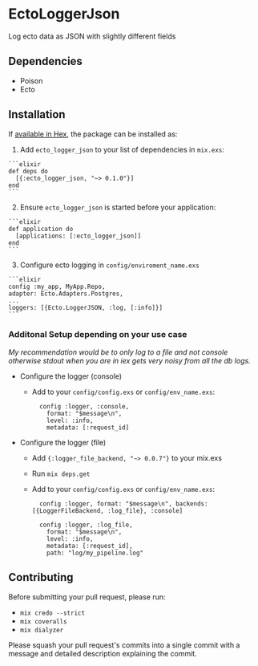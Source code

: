 # EctoLoggerJson

Log ecto data as JSON with slightly different fields

## Dependencies
  * Poison
  * Ecto

## Installation

If [available in Hex](https://hex.pm/docs/publish), the package can be installed as:

  1. Add `ecto_logger_json` to your list of dependencies in `mix.exs`:

    ```elixir
    def deps do
      [{:ecto_logger_json, "~> 0.1.0"}]
    end
    ```

  2. Ensure `ecto_logger_json` is started before your application:

    ```elixir
    def application do
      [applications: [:ecto_logger_json]]
    end
    ```

  3. Configure ecto logging in `config/enviroment_name.exs`

    ```elixir
    config :my_app, MyApp.Repo,
    adapter: Ecto.Adapters.Postgres,
    ...
    loggers: [{Ecto.LoggerJSON, :log, [:info]}]
    ```

### Additonal Setup depending on your use case
*My recommendation would be to only log to a file and not console
otherwise stdout when you are in iex gets very noisy from all the db logs.*

  * Configure the logger (console)
    * Add to your `config/config.exs` or `config/env_name.exs`:

            config :logger, :console,
              format: "$message\n",
              level: :info,
              metadata: [:request_id]

  * Configure the logger (file)
    * Add `{:logger_file_backend, "~> 0.0.7"}` to your mix.exs
    * Run `mix deps.get`
    * Add to your `config/config.exs` or `config/env_name.exs`:

            config :logger, format: "$message\n", backends: [{LoggerFileBackend, :log_file}, :console]

            config :logger, :log_file,
              format: "$message\n",
              level: :info,
              metadata: [:request_id],
              path: "log/my_pipeline.log"

## Contributing
Before submitting your pull request, please run:
  * `mix credo --strict`
  * `mix coveralls`
  * `mix dialyzer`

Please squash your pull request's commits into a single commit with a message and
detailed description explaining the commit.
